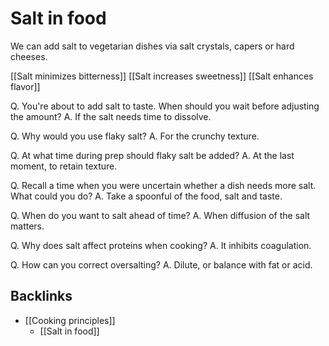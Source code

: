 # Salt in food
We can add salt to vegetarian dishes via salt crystals, capers or hard cheeses.

[[Salt minimizes bitterness]]
[[Salt increases sweetness]]
[[Salt enhances flavor]]

Q. You're about to add salt to taste. When should you wait before adjusting the amount?
A. If the salt needs time to dissolve.

Q. Why would you use flaky salt?
A. For the crunchy texture.

Q. At what time during prep should flaky salt be added?
A. At the last moment, to retain texture.

Q. Recall a time when you were uncertain whether a dish needs more salt. What could you do?
A. Take a spoonful of the food, salt and taste.

Q. When do you want to salt ahead of time?
A. When diffusion of the salt matters.

Q. Why does salt affect proteins when cooking?
A. It inhibits coagulation.

Q. How can you correct oversalting?
A. Dilute, or balance with fat or acid.

## Backlinks
* [[Cooking principles]]
	* [[Salt in food]]

<!-- {BearID:92A00473-7AB9-4A77-96BC-335EFC665B58-2987-0000032D5E659F21} -->
